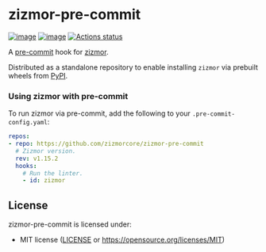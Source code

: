 # zizmor-pre-commit

[![image](https://img.shields.io/pypi/v/zizmor/1.15.2.svg)](https://pypi.python.org/pypi/zizmor)
[![image](https://img.shields.io/pypi/l/zizmor/1.15.2.svg)](https://pypi.python.org/pypi/zizmor)
[![Actions status](https://github.com/zizmorcore/zizmor-pre-commit/workflows/main/badge.svg)](https://github.com/zizmorcore/zizmor-pre-commit/actions)

A [pre-commit](https://pre-commit.com/) hook for [zizmor](https://github.com/zizmorcore/zizmor).

Distributed as a standalone repository to enable installing `zizmor` via prebuilt wheels from
[PyPI](https://pypi.org/project/zizmor/).

### Using zizmor with pre-commit

To run zizmor via pre-commit, add the following to your `.pre-commit-config.yaml`:

```yaml
repos:
- repo: https://github.com/zizmorcore/zizmor-pre-commit
  # Zizmor version.
  rev: v1.15.2
  hooks:
    # Run the linter.
    - id: zizmor
```

## License

zizmor-pre-commit is licensed under:

- MIT license ([LICENSE](LICENSE) or <https://opensource.org/licenses/MIT>)
